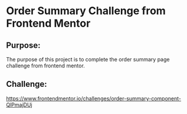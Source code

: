 # Order Summary Challenge from Frontend Mentor

## Purpose:

The purpose of this project is to complete the order summary page challenge from frontend mentor.

## Challenge:

https://www.frontendmentor.io/challenges/order-summary-component-QlPmajDUj